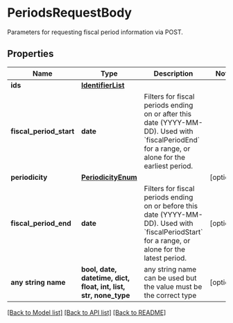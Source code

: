 # PeriodsRequestBody

Parameters for requesting fiscal period information via POST.

## Properties
Name | Type | Description | Notes
------------ | ------------- | ------------- | -------------
**ids** | [**IdentifierList**](IdentifierList.md) |  | 
**fiscal_period_start** | **date** | Filters for fiscal periods ending on or after this date (YYYY-MM-DD). Used with &#x60;fiscalPeriodEnd&#x60; for a range, or alone for the earliest period. | 
**periodicity** | [**PeriodicityEnum**](PeriodicityEnum.md) |  | [optional] 
**fiscal_period_end** | **date** | Filters for fiscal periods ending on or before this date (YYYY-MM-DD). Used with &#x60;fiscalPeriodStart&#x60; for a range, or alone for the latest period. | [optional] 
**any string name** | **bool, date, datetime, dict, float, int, list, str, none_type** | any string name can be used but the value must be the correct type | [optional]

[[Back to Model list]](../README.md#documentation-for-models) [[Back to API list]](../README.md#documentation-for-api-endpoints) [[Back to README]](../README.md)


